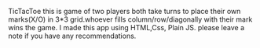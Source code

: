 TicTacToe 
this is game of two players both take turns to place their own marks(X/O) in 3*3 grid.whoever fills column/row/diagonally with their mark wins the game.
I made this app using HTML,Css, Plain JS.
please leave a note if you have any recommendations.
